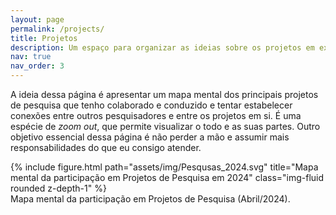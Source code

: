 ```yaml
---
layout: page
permalink: /projects/
title: Projetos
description: Um espaço para organizar as ideias sobre os projetos em execução e a serem executados.
nav: true
nav_order: 3
---
```


A ideia dessa página é apresentar um mapa mental dos principais projetos de pesquisa que tenho colaborado e conduzido e tentar estabelecer conexões entre outros pesquisadores e entre os projetos em si. É uma espécie de _zoom out_, que permite visualizar o todo e as suas partes. Outro objetivo essencial dessa página é não perder a mão e assumir mais responsabilidades do que eu consigo atender.
<!-- For now, this page is assumed to be a static description of your courses. You can convert it to a collection similar to `_projects/` so that you can have a dedicated page for each course.

Organize your courses by years, topics, or universities, however you like! -->

<div class="row">
    <div class="col-sm mt-3 mt-md-0">
        {% include figure.html path="assets/img/Pesqusas_2024.svg" title="Mapa mental da participação em Projetos de Pesquisa em 2024" class="img-fluid rounded z-depth-1" %}
    </div>
</div>
<div class="caption">
    Mapa mental da participação em Projetos de Pesquisa (Abril/2024).
</div>